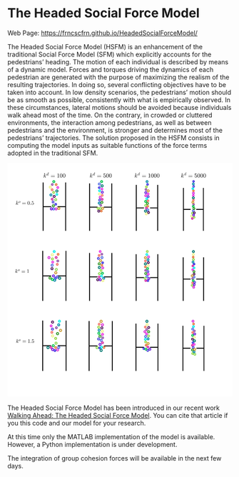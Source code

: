 # The Headed Social Force Model

Web Page: https://frncscfrn.github.io/HeadedSocialForceModel/

The Headed Social Force Model (HSFM) is an enhancement of the traditional Social Force Model (SFM) which explicitly accounts for the pedestrians’ heading. The motion of each individual is described by means of a dynamic model. Forces and torques driving the dynamics of each pedestrian are generated with the purpose of maximizing the realism of the resulting trajectories. In doing so, several conflicting objectives have to be taken into account. In low density scenarios, the pedestrians’ motion should be as smooth as possible, consistently with what is empirically observed. In these circumstances, lateral motions should be avoided because individuals walk ahead most of the time. On the contrary, in crowded or cluttered environments, the interaction among pedestrians, as well as between pedestrians and the environment, is stronger and determines most of the pedestrians’ trajectories. The solution proposed in the HSFM consists in computing the model inputs as suitable functions of the force terms adopted in the traditional SFM.

![Image](docs/analysis.jpg)

The Headed Social Force Model has been introduced in our recent work [Walking Ahead: The Headed Social Force Model](http://dx.doi.org/10.1371/journal.pone.0169734). You can cite that article if you this code and our model for your research.

At this time only the MATLAB implementation of the model is available. However, a Python implementation is under development.

The integration of group cohesion forces will be available in the next few days.
